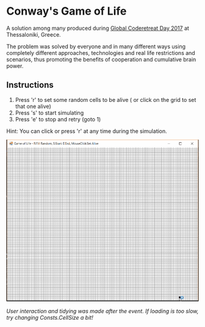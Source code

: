 Conway's Game of Life
=====================

A solution among many produced during [Global Coderetreat Day 2017](http://coderetreat.gr/) at Thessaloniki, Greece. 

The problem was solved by everyone and in many different ways using completely different approaches, technologies and real life restrictions and scenarios, thus promoting the benefits of cooperation and cumulative brain power.

Instructions
------------
1. Press 'r' to set some random cells to be alive ( or click on the grid to set that one alive)
2. Press 's' to start simulating
3. Press 'e' to stop and retry (goto 1)

Hint: You can click or press 'r' at any time during the simulation.

<img src="https://raw.githubusercontent.com/georgekosmidis/GameOfLife/master/README/GameOfLife.gif" width="600" />

*User interaction and tidying was made after the event. If loading is too slow, try changing Consts.CellSize a bit!*
